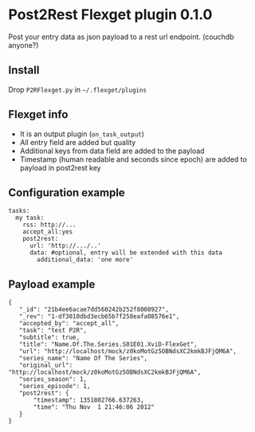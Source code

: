 Post2Rest Flexget plugin 0.1.0
================================
Post your entry data as json payload to a rest url endpoint. (couchdb anyone?)

Install
-------
Drop `P2RFlexget.py` in `~/.flexget/plugins`

Flexget info
------------
- It is an output plugin (`on_task_output`)
- All entry field are added but quality
- Additional keys from data field are added to the payload
- Timestamp (human readable and seconds since epoch) are added to payload in post2rest key

Configuration example
---------------------
```
tasks:
  my task:
    rss: http://...
    accept_all:yes
    post2rest:
      url: 'http://.../..'
      data: #optional, entry will be extended with this data
        additional_data: 'one more'
```

Payload example
---------------
```
{
   "_id": "21b4ee6acae7dd560242b252f8008927",
   "_rev": "1-df3010dbd3ecb65b7f258eafa08576e1",
   "accepted_by": "accept_all",
   "task": "test P2R",
   "subtitle": true,
   "title": "Name.Of.The.Series.S01E01.XviD-FlexGet",
   "url": "http://localhost/mock/z0koMotGz5OBNdsXC2kmkBJFjQM6A",
   "series_name": "Name Of The Series",
   "original_url": "http://localhost/mock/z0koMotGz5OBNdsXC2kmkBJFjQM6A",
   "series_season": 1,
   "series_episode": 1,
   "post2rest": {
       "timestamp": 1351802766.637263,
       "time": "Thu Nov  1 21:46:06 2012"
   }
}
```


